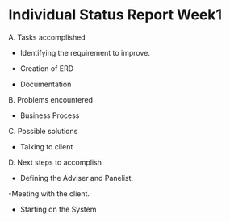 # Individual Status Report Week1 #

A. Tasks accomplished

- Identifying the requirement to improve.

- Creation of ERD

- Documentation

B. Problems encountered

- Business Process

C. Possible solutions

- Talking to client

D. Next steps to accomplish

- Defining the Adviser and Panelist.

-Meeting with the client.

- Starting on the System